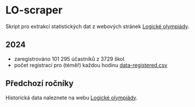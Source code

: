 # LO-scraper
Skript pro extrakci statistických dat z webových stránek [Logické olympiády](https://www.logickaolympiada.cz/).
## 2024
- zaregistrováno 101 295 účastníků z 3729 škol
- počet registrací pro (téměř) každou hodinu [data-registered.csv](data-registered.csv)
## Předchozí ročníky
Historická data naleznete na webu [Logické olympiády](https://www.logickaolympiada.cz/historie/).
